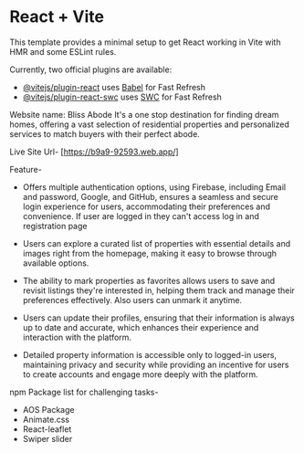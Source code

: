 # React + Vite

This template provides a minimal setup to get React working in Vite with HMR and some ESLint rules.

Currently, two official plugins are available:

- [@vitejs/plugin-react](https://github.com/vitejs/vite-plugin-react/blob/main/packages/plugin-react/README.md) uses [Babel](https://babeljs.io/) for Fast Refresh
- [@vitejs/plugin-react-swc](https://github.com/vitejs/vite-plugin-react-swc) uses [SWC](https://swc.rs/) for Fast Refresh

Website name: Bliss Abode
It's a one stop destination for finding dream homes, offering a vast selection of residential properties and personalized services to match buyers with their perfect abode.

Live Site Url- [https://b9a9-92593.web.app/]

Feature-

- Offers multiple authentication options, using Firebase, including Email and password, Google, and GitHub, ensures a seamless and secure login experience for users, accommodating their preferences and convenience. If user are logged in they can't access log in and registration page

- Users can explore a curated list of properties with essential details and images right from the homepage, making it easy to browse through available options.

- The ability to mark properties as favorites allows users to save and revisit listings they're interested in, helping them track and manage their preferences effectively. Also users can unmark it anytime.

- Users can update their profiles, ensuring that their information is always up to date and accurate, which enhances their experience and interaction with the platform.

- Detailed property information is accessible only to logged-in users, maintaining privacy and security while providing an incentive for users to create accounts and engage more deeply with the platform.

npm Package list for challenging tasks-
- AOS Package
- Animate.css
- React-leaflet
- Swiper slider